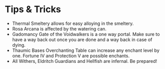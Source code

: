 # Tips & Tricks
* Thermal Smeltery allows for easy alloying in the smeltery.
* Rosa Arcana is affected by the watering can.
* Gadomancy Gate of the Voidwalkers is a one way portal. Make sure to have a way back out once you are done and a way back in case of dying.
* Thaumic Bases Overchanting Table can increase any enchant level by one. Fortune IV and Protection V are possible enchants.
* All Withers, Eldritch Guardians and Hellfish are infernal. Be prepared!